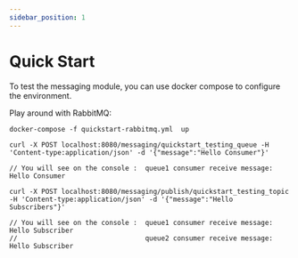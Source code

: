 ```yaml
---
sidebar_position: 1
---
```


# Quick Start

To test the messaging module, you can use docker compose to configure the environment.

Play around with RabbitMQ:
```
docker-compose -f quickstart-rabbitmq.yml  up

curl -X POST localhost:8080/messaging/quickstart_testing_queue -H 'Content-type:application/json' -d '{"message":"Hello Consumer"}'

// You will see on the console :  queue1 consumer receive message: Hello Consumer

curl -X POST localhost:8080/messaging/publish/quickstart_testing_topic -H 'Content-type:application/json' -d '{"message":"Hello Subscribers"}'

// You will see on the console :  queue1 consumer receive message: Hello Subscriber
//                                queue2 consumer receive message: Hello Subscriber

```